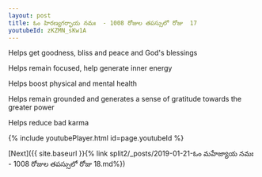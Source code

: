 ```yaml
---
layout: post
title: ఓం హిరణ్యగర్భాయ నమః  - 1008 రోజుల తపస్సులో రోజు  17
youtubeId: zKZMN_sKw1A
---
```

 
 
Helps get goodness, bliss and peace and God's blessings
 
Helps remain focused, help generate inner energy 
 
Helps boost physical and mental health 
 
Helps remain grounded and generates a sense of gratitude towards the greater power 
 
Helps reduce bad karma
 
 
 
 


{% include youtubePlayer.html id=page.youtubeId %}
 
[Next]({{ site.baseurl }}{% link  split2/_posts/2019-01-21-ఓం మహేజ్యాయ నమః  - 1008 రోజుల తపస్సులో రోజు  18.md%})
 
